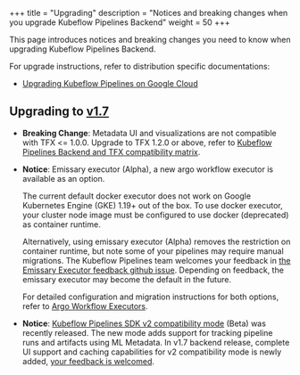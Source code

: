 +++
title = "Upgrading"
description = "Notices and breaking changes when you upgrade Kubeflow Pipelines Backend"
weight = 50
+++

This page introduces notices and breaking changes you need to know when upgrading Kubeflow Pipelines Backend.

For upgrade instructions, refer to distribution specific documentations:

* [Upgrading Kubeflow Pipelines on Google Cloud](/docs/distributions/gke/pipelines/upgrade/)

## Upgrading to [v1.7]

[v1.7]: https://github.com/kubeflow/pipelines/releases/tag/1.7.0

* **Breaking Change**: Metadata UI and visualizations are not compatible with TFX <= 1.0.0. Upgrade to TFX 1.2.0 or above, refer to [Kubeflow Pipelines Backend and TFX compatibility matrix](/docs/components/pipelines/installation/compatibility-matrix/).

* **Notice**: Emissary executor (Alpha), a new argo workflow executor is available as an option.

    The current default docker executor does not work on Google Kubernetes Engine (GKE) 1.19+ out of the box. To use docker executor, your cluster node image must be configured to use docker (deprecated) as container runtime.

    Alternatively, using emissary executor (Alpha) removes the restriction on container runtime, but note some of your pipelines may require manual migrations. The Kubeflow Pipelines team welcomes your feedback in [the Emissary Executor feedback github issue](https://github.com/kubeflow/pipelines/issues/6249). Depending on feedback, the emissary executor may become the default in the future.

    For detailed configuration and migration instructions for both options, refer to [Argo Workflow Executors](https://www.kubeflow.org/docs/components/pipelines/installation/choose-executor/).

* **Notice**: [Kubeflow Pipelines SDK v2 compatibility mode](/docs/components/pipelines/sdk/v2/v2-compatibility/) (Beta) was recently released. The new mode adds support for tracking pipeline runs and artifacts using ML Metadata. In v1.7 backend release, complete UI support and caching capabilities for v2 compatibility mode is newly added, [your feedback is welcomed](https://github.com/kubeflow/pipelines/issues/6451).
